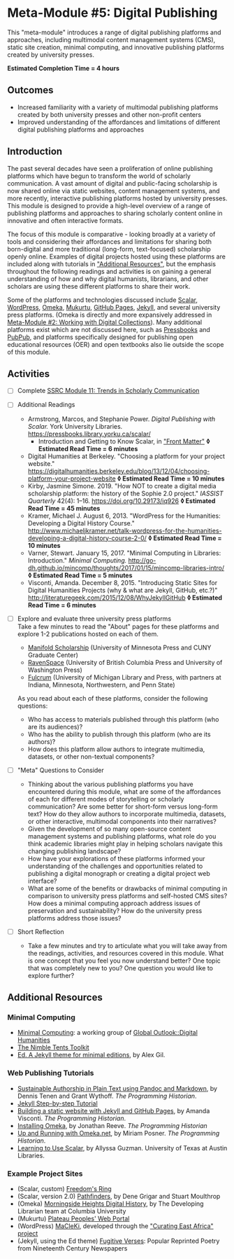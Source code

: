 # Meta-Module #5: Digital Publishing

This "meta-module" introduces a range of digital publishing platforms and approaches, including multimodal content management systems (CMS), static site creation, minimal computing, and innovative publishing platforms created by university presses.

**Estimated Completion Time = 4 hours**

## Outcomes

* Increased familiarity with a variety of multimodal publishing platforms created by both university presses and other non-profit centers
* Improved understanding of the affordances and limitations of different digital publishing platforms and approaches

## Introduction

The past several decades have seen a proliferation of online publishing platforms which have begun to transform the world of scholarly communication. A vast amount of digital and public-facing scholarship is now shared online via static websites, content management systems, and more recently, interactive publishing platforms hosted by university presses. This module is designed to provide a high-level overview of a range of publishing platforms and approaches to sharing scholarly content online in innovative and often interactive formats. 

The focus of this module is comparative - looking broadly at a variety of tools and considering their affordances and limitations for sharing both born-digital and more traditional (long-form, text-focused) scholarship openly online. Examples of digital projects hosted using these platforms are included along with tutorials in ["Additional Resources"](#additional-resources), but the emphasis throughout the following readings and activities is on gaining a general understanding of how and why digital humanists, librarians, and other scholars are using these different platforms to share their work. 

Some of the platforms and technologies discussed include [Scalar](https://scalar.me/anvc/), [WordPress](https://wordpress.com/), [Omeka](https://omeka.org/), [Mukurtu](https://mukurtu.org/), [GitHub Pages](https://pages.github.com/), [Jekyll](https://jekyllrb.com/), and several university press platforms. (Omeka is directly and more expansively addressed in [Meta-Module #2: Working with Digital Collections](https://github.com/rachelstarry/ds_metamodules/blob/master/modules/module02_digitalcollections.md)). Many additional platforms exist which are not discussed here, such as [Pressbooks](https://pressbooks.com/) and [PubPub](https://www.pubpub.org/), and platforms specifically designed for publishing open educational resources (OER) and open textbooks  also lie outside the scope of this module.

## Activities

- [ ] Complete [SSRC Module 11: Trends in Scholarly Communication](https://labs.ssrc.org/dds/articles/11-trends-in-scholarly-communications/) <br>
	
- [ ] Additional Readings
	* Armstrong, Marcos, and Stephanie Power. *Digital Publishing with Scalar.* York University Libraries. https://pressbooks.library.yorku.ca/scalar/ <br>
		* Introduction and Getting to Know Scalar, in ["Front Matter"](https://pressbooks.library.yorku.ca/scalar/front-matter/introduction/) **◊  Estimated Read Time = 6 minutes**
	* Digital Humanities at Berkeley. "Choosing a platform for your project website." https://digitalhumanities.berkeley.edu/blog/13/12/04/choosing-platform-your-project-website **◊  Estimated Read Time = 10 minutes**
	* Kirby, Jasmine Simone. 2019. "How NOT to create a digital media scholarship platform: the history of the Sophie 2.0 project." *IASSIST Quarterly* 42(4): 1–16. https://doi.org/10.29173/iq926 **◊  Estimated Read Time = 45 minutes**
	* Kramer, Michael J. August 6, 2013. "WordPress for the Humanities: Developing a Digital History Course." http://www.michaeljkramer.net/talk-wordpress-for-the-humanities-developing-a-digital-history-course-2-0/ **◊  Estimated Read Time = 10 minutes**
	* Varner, Stewart. January 15, 2017. "Minimal Computing in Libraries: Introduction." *Minimal Computing.* http://go-dh.github.io/mincomp/thoughts/2017/01/15/mincomp-libraries-intro/ **◊  Estimated Read Time = 5 minutes**
	* Visconti, Amanda. December 8, 2015. "Introducing Static Sites for Digital Humanities Projects (why & what are Jekyll, GitHub, etc.?)" http://literaturegeek.com/2015/12/08/WhyJekyllGitHub **◊  Estimated Read Time = 6 minutes**

- [ ] Explore and evaluate three university press platforms <br>
	Take a few minutes to read the "About" pages for these platforms and explore 1-2 publications hosted on each of them.
	* [Manifold Scholarship](https://manifoldapp.org/) (University of Minnesota Press and CUNY Graduate Center)
	* [RavenSpace](https://ravenspacepublishing.org/) (University of British Columbia Press and University of Washington Press)
	* [Fulcrum](https://www.fulcrum.org/) (University of Michigan Library and Press, with partners at Indiana, Minnesota, Northwestern, and Penn State) <br>

	As you read about each of these platforms, consider the following questions:
	* Who has access to materials published through this platform (who are its audiences)?
	* Who has the ability to publish through this platform (who are its authors)?
	* How does this platform allow authors to integrate multimedia, datasets, or other non-textual components?

- [ ] "Meta" Questions to Consider
	* Thinking about the various publishing platforms you have encountered during this module, what are some of the affordances of each for different modes of storytelling or scholarly communication? Are some better for short-form versus long-form text? How do they allow authors to incorporate multimedia, datasets, or other interactive, multimodal components into their narratives?
	* Given the development of so many open-source content management systems and publishing platforms, what role do you think academic libraries might play in helping scholars navigate this changing publishing landscape? 
	* How have your explorations of these platforms informed your understanding of the challenges and opportunities related to publishing a digital monograph or creating a digital project web interface?
	* What are some of the benefits or drawbacks of minimal computing in comparison to university press platforms and self-hosted CMS sites? How does a minimal computing approach address issues of preservation and sustainability? How do the university press platforms address those issues?

- [ ] Short Reflection
	* Take a few minutes and try to articulate what you will take away from the readings, activities, and resources covered in this module. What is one concept that you feel you now understand better? One topic that was completely new to you? One question you would like to explore further? 

## Additional Resources

### Minimal Computing

* [Minimal Computing](http://go-dh.github.io/mincomp/): a working group of [Global Outlook::Digital Humanities](http://www.globaloutlookdh.org/)
* [The Nimble Tents Toolkit](https://nimbletents.github.io/)
* [Ed. A Jekyll theme for minimal editions](https://elotroalex.github.io/ed/documentation/), by Alex Gil.

### Web Publishing Tutorials

* [Sustainable Authorship in Plain Text using Pandoc and Markdown](https://programminghistorian.org/en/lessons/sustainable-authorship-in-plain-text-using-pandoc-and-markdown), by Dennis Tenen and Grant Wythoff. *The Programming Historian*.
* [Jekyll Step-by-step Tutorial](https://jekyllrb.com/docs/step-by-step/01-setup/)
* [Building a static website with Jekyll and GitHub Pages](https://programminghistorian.org/en/lessons/building-static-sites-with-jekyll-github-pages), by Amanda Visconti. *The Programming Historian*.
* [Installing Omeka](https://programminghistorian.org/en/lessons/installing-omeka), by Jonathan Reeve. *The Programming Historian*
* [Up and Running with Omeka.net](https://programminghistorian.org/en/lessons/up-and-running-with-omeka), by Miriam Posner. *The Programming Historian*.
* [Learning to Use Scalar](http://scalar.usc.edu/works/learning-to-use-scalar-2/index), by Allyssa Guzman. University of Texas at Austin Libraries.

### Example Project Sites

* (Scalar, custom) [Freedom's Ring](http://freedomsring.stanford.edu/?view=Speech)
* (Scalar, version 2.0) [Pathfinders](http://scalar.usc.edu/works/pathfinders/index), by Dene Grigar and Stuart Moulthrop
* (Omeka) [Morningside Heights Digital History](https://mhdh.library.columbia.edu/), by The Developing Librarian team at Columbia University
* (Mukurtu) [Plateau Peoples' Web Portal](https://mukurtu.org/project/plateau-peoples-web-portal-showcase/)
* (WordPress) [MaCleKi](https://macleki.org/), developed through the ["Curating East Africa" project](https://csudigitalhumanities.org/2019/04/reflecting-on-the-curating-east-africa-project/)
* (Jekyll, using the Ed theme) [Fugitive Verses](http://fugitiverses.viraltexts.org/): Popular Reprinted Poetry from Nineteenth Century Newspapers